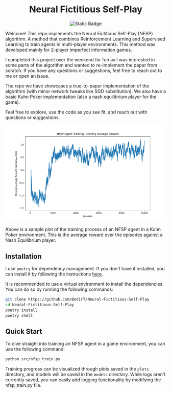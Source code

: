<div align="center">
<h1>Neural Fictitious Self-Play</h1>
<img alt="Static Badge" src="https://img.shields.io/badge/arXiv-NFSP%20Paper-b31b1b?logo=arxiv&logoColor=b31b1b&labelColor=f9f7f7">
</div>

Welcome! This repo implements the Neural Fictitious Self-Play (NFSP) algorithm. A method that
combines Reinforcement Learning and Supervised Learning to train agents in multi-player environments.
This method was developed mainly for 2-player imperfect information games.

I completed this project over the weekend for fun as I was interested in some parts of the algorithm and wanted to re-implement the paper from scratch. If you have any questions or suggestions, feel free to reach out to me or open an issue.

The repo we have showcases a true-to-paper implementation of the algorithm (with minor network tweaks
like SGD substitution). We also have a basic Kuhn Poker implementation (also a nash equilibrium player
for the game).

Feel free to explore, use the code as you see fit, and reach out with questions or suggestions.

<img alt="NFSP" src="img/sample.png">

Above is a sample plot of the training process of an NFSP agent in a Kuhn Poker environment. This is the average reward over the episodes against a Nash Equilibrium player.

## Installation

I use `poetry` for dependency management. If you don't have it installed, you can install it by following the instructions [here](https://python-poetry.org/docs/).

It is recommended to use a virtual environment to install the dependencies. You can do so by running the following commands:

```sh
git clone https://github.com/BedirT/Neural-Fictitious-Self-Play
cd Neural-Fictitious-Self-Play
poetry install
poetry shell
```

## Quick Start

To dive straight into training an NFSP agent in a game environment, you can use the following command:

```sh
python src/nfsp_train.py
```

Training progress can be visualized through plots saved in the `plots` directory, and models will be saved in the `models` directory. While logs aren't currently saved, you can easily add logging functionality by modifying the nfsp_train.py file.